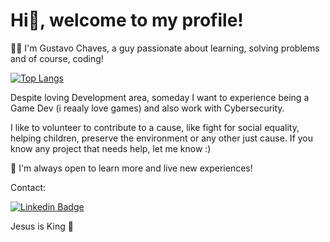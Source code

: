 # Hi👋, welcome to my profile!

🧑🏻 I'm Gustavo Chaves, a guy passionate about learning, solving problems and of course, coding!

[![Top Langs](https://github-readme-stats.vercel.app/api/top-langs/?username=gustavonikov&count_private=true&theme=radical&langs_count=10&layout=compact)](https://github.com/gustavonikov/githubreadme-stats)

Despite loving Development area, someday I want to experience being a Game Dev (i reaaly love games) and also work with Cybersecurity.

I like to volunteer to contribute to a cause, like fight for social equality, helping children, preserve the environment or any other just cause. If you know
any project that needs help, let me know :)

📍 I'm always open to learn more and live new experiences!

Contact:

[![Linkedin Badge](https://img.shields.io/badge/-LinkedIn-blue?style=flat-square&logo=Linkedin&logoColor=white&link=https://www.linkedin.com/in/gustavonikov/)](https://www.linkedin.com/in/gustavonikov/) 

Jesus is King 👑
